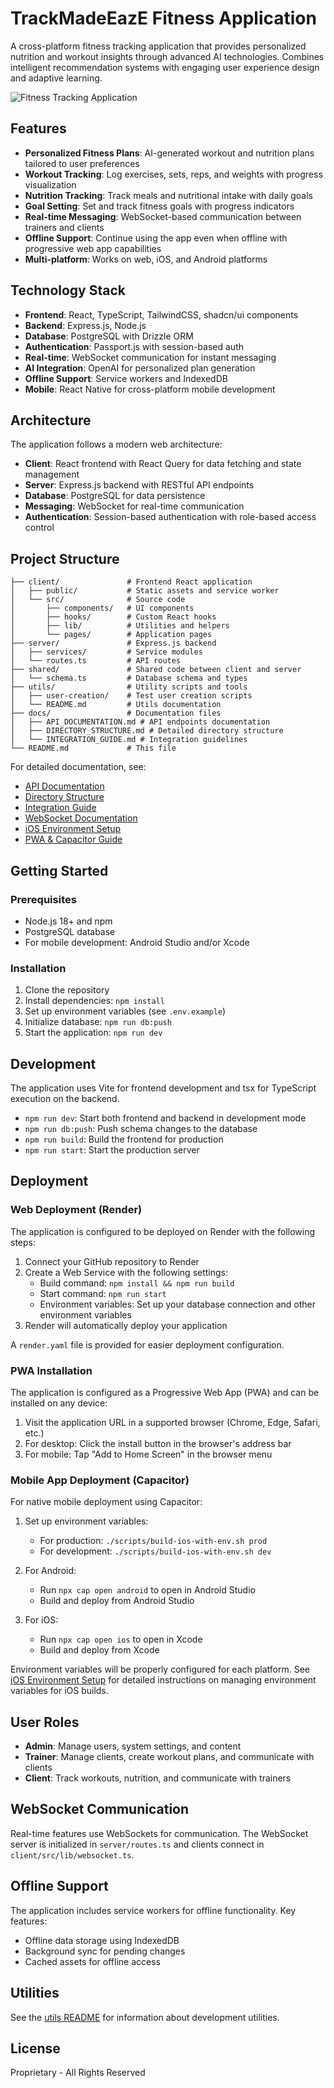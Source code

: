 # TrackMadeEazE Fitness Application

A cross-platform fitness tracking application that provides personalized nutrition and workout insights through advanced AI technologies. Combines intelligent recommendation systems with engaging user experience design and adaptive learning.

![Fitness Tracking Application](https://source.unsplash.com/random/800x400/?fitness,workout)

## Features

- **Personalized Fitness Plans**: AI-generated workout and nutrition plans tailored to user preferences
- **Workout Tracking**: Log exercises, sets, reps, and weights with progress visualization
- **Nutrition Tracking**: Track meals and nutritional intake with daily goals
- **Goal Setting**: Set and track fitness goals with progress indicators
- **Real-time Messaging**: WebSocket-based communication between trainers and clients
- **Offline Support**: Continue using the app even when offline with progressive web app capabilities
- **Multi-platform**: Works on web, iOS, and Android platforms

## Technology Stack

- **Frontend**: React, TypeScript, TailwindCSS, shadcn/ui components
- **Backend**: Express.js, Node.js
- **Database**: PostgreSQL with Drizzle ORM
- **Authentication**: Passport.js with session-based auth
- **Real-time**: WebSocket communication for instant messaging
- **AI Integration**: OpenAI for personalized plan generation
- **Offline Support**: Service workers and IndexedDB
- **Mobile**: React Native for cross-platform mobile development

## Architecture

The application follows a modern web architecture:

- **Client**: React frontend with React Query for data fetching and state management
- **Server**: Express.js backend with RESTful API endpoints
- **Database**: PostgreSQL for data persistence
- **Messaging**: WebSocket for real-time communication
- **Authentication**: Session-based authentication with role-based access control

## Project Structure

```
├── client/               # Frontend React application
│   ├── public/           # Static assets and service worker
│   └── src/              # Source code
│       ├── components/   # UI components
│       ├── hooks/        # Custom React hooks
│       ├── lib/          # Utilities and helpers
│       └── pages/        # Application pages
├── server/               # Express.js backend
│   ├── services/         # Service modules
│   └── routes.ts         # API routes
├── shared/               # Shared code between client and server
│   └── schema.ts         # Database schema and types
├── utils/                # Utility scripts and tools
│   ├── user-creation/    # Test user creation scripts
│   └── README.md         # Utils documentation
├── docs/                 # Documentation files
│   ├── API_DOCUMENTATION.md # API endpoints documentation
│   ├── DIRECTORY_STRUCTURE.md # Detailed directory structure
│   └── INTEGRATION_GUIDE.md # Integration guidelines
└── README.md             # This file
```

For detailed documentation, see:
- [API Documentation](./docs/API_DOCUMENTATION.md)
- [Directory Structure](./docs/DIRECTORY_STRUCTURE.md)
- [Integration Guide](./docs/INTEGRATION_GUIDE.md)
- [WebSocket Documentation](./utils/WEBSOCKET.md)
- [iOS Environment Setup](./docs/IOS_ENV_SETUP.md)
- [PWA & Capacitor Guide](./docs/PWA_CAPACITOR_GUIDE.md)

## Getting Started

### Prerequisites

- Node.js 18+ and npm
- PostgreSQL database
- For mobile development: Android Studio and/or Xcode

### Installation

1. Clone the repository
2. Install dependencies: `npm install`
3. Set up environment variables (see `.env.example`)
4. Initialize database: `npm run db:push`
5. Start the application: `npm run dev`

## Development

The application uses Vite for frontend development and tsx for TypeScript execution on the backend.

- `npm run dev`: Start both frontend and backend in development mode
- `npm run db:push`: Push schema changes to the database
- `npm run build`: Build the frontend for production
- `npm run start`: Start the production server

## Deployment

### Web Deployment (Render)

The application is configured to be deployed on Render with the following steps:

1. Connect your GitHub repository to Render
2. Create a Web Service with the following settings:
   - Build command: `npm install && npm run build`
   - Start command: `npm run start`
   - Environment variables: Set up your database connection and other environment variables
3. Render will automatically deploy your application

A `render.yaml` file is provided for easier deployment configuration.

### PWA Installation

The application is configured as a Progressive Web App (PWA) and can be installed on any device:

1. Visit the application URL in a supported browser (Chrome, Edge, Safari, etc.)
2. For desktop: Click the install button in the browser's address bar
3. For mobile: Tap "Add to Home Screen" in the browser menu

### Mobile App Deployment (Capacitor)

For native mobile deployment using Capacitor:

1. Set up environment variables:
   - For production: `./scripts/build-ios-with-env.sh prod`
   - For development: `./scripts/build-ios-with-env.sh dev`
   
2. For Android:
   - Run `npx cap open android` to open in Android Studio
   - Build and deploy from Android Studio
   
3. For iOS:
   - Run `npx cap open ios` to open in Xcode
   - Build and deploy from Xcode

Environment variables will be properly configured for each platform. See [iOS Environment Setup](./docs/IOS_ENV_SETUP.md) for detailed instructions on managing environment variables for iOS builds.

## User Roles

- **Admin**: Manage users, system settings, and content
- **Trainer**: Manage clients, create workout plans, and communicate with clients
- **Client**: Track workouts, nutrition, and communicate with trainers

## WebSocket Communication

Real-time features use WebSockets for communication. The WebSocket server is initialized in `server/routes.ts` and clients connect in `client/src/lib/websocket.ts`.

## Offline Support

The application includes service workers for offline functionality. Key features:
- Offline data storage using IndexedDB
- Background sync for pending changes
- Cached assets for offline access

## Utilities

See the [utils README](./utils/README.md) for information about development utilities.

## License

Proprietary - All Rights Reserved
